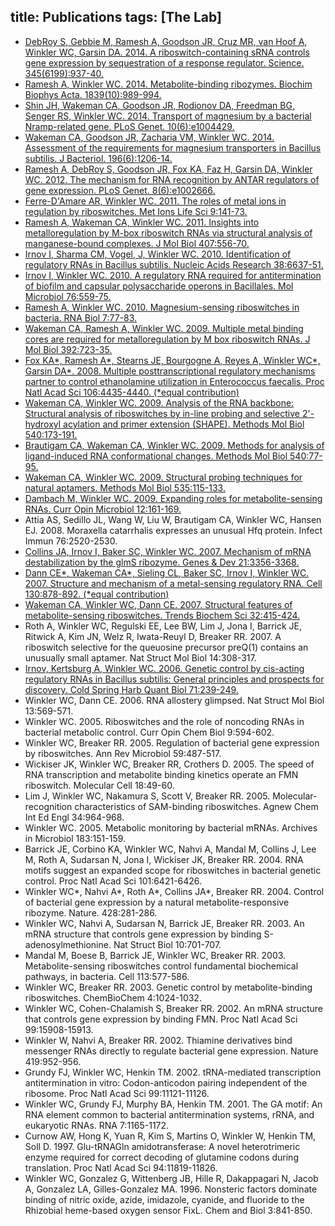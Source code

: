 title: Publications
tags: [The Lab]
---


<div class="publication-list">
<ul>
<li>
<div class="publication"><a href="http://www.ncbi.nlm.nih.gov/pubmed/25146291"> DebRoy S, Gebbie M, Ramesh A, Goodson JR, Cruz MR, van Hoof A, Winkler WC, Garsin DA. 2014. A riboswitch-containing sRNA controls gene expression by sequestration of a response regulator. Science. 345(6199):937-40.</a></div>
</li>
<li>
<div class="publication"><a href="http://www.ncbi.nlm.nih.gov/pubmed/24769284"> Ramesh A, Winkler WC. 2014. Metabolite-binding ribozymes. Biochim Biophys Acta. 1839(10):989-994.</a></div>
</li>
<li>
<div class="publication"><a href="http://www.ncbi.nlm.nih.gov/pubmed/24968120"> Shin JH, Wakeman CA, Goodson JR, Rodionov DA, Freedman BG, Senger RS, Winkler WC. 2014. Transport of magnesium by a bacterial Nramp-related gene. PLoS Genet. 10(6):e1004429.</a></div>
</li>
<li>
<div class="publication"><a href="http://www.ncbi.nlm.nih.gov/pubmed/24415722"> Wakeman CA, Goodson JR, Zacharia VM, Winkler WC. 2014. Assessment of the requirements for magnesium transporters in Bacillus subtilis. J Bacteriol. 196(6):1206-14.</a></div>
</li>
<li>
<div class="publication"><a href="http://www.ncbi.nlm.nih.gov/pubmed/22685413"> Ramesh A, DebRoy S, Goodson JR, Fox KA, Faz H, Garsin DA, Winkler WC. 2012. The mechanism for RNA recognition by ANTAR regulators of gene expression. PLoS Genet. 8(6):e1002666.</a></div>
</li>
<li>
<div class="publication"><a href="http://www.ncbi.nlm.nih.gov/pubmed/22010271"> Ferre-D'Amare AR, Winkler WC. 2011. The roles of metal ions in regulation by riboswitches. Met Ions Life Sci 9:141-73.</a></div>
</li>
<li>
<div class="publication"><a href="http://www.ncbi.nlm.nih.gov/pubmed/21315082">Ramesh A, Wakeman CA, Winkler WC. 2011. Insights into metalloregulation by M-box riboswitch RNAs via structural analysis of manganese-bound complexes. J Mol Biol 407:556-70.</a></div>
</li>
<li>
<div class="publication"><a href="http://www.ncbi.nlm.nih.gov/pubmed/20525796">Irnov I, Sharma CM, Vogel, J, Winkler WC. 2010. Identification of regulatory RNAs in Bacillus subtilis. Nucleic Acids Research 38:6637-51.</a></div>
</li>
<li>
<div class="publication"><a href="http://www.ncbi.nlm.nih.gov/pubmed/20374491">Irnov I, Winkler WC. 2010. A regulatory RNA required for antitermination of biofilm and capsular polysaccharide operons in Bacillales. Mol Microbiol 76:559-75.</a></div>
</li>
<li>
<div class="publication"><a href="http://www.ncbi.nlm.nih.gov/pubmed/20023416">Ramesh A, Winkler WC. 2010. Magnesium-sensing riboswitches in bacteria. RNA Biol 7:77-83.</a></div>
</li>
<li>
<div class="publication"><a href="http://www.ncbi.nlm.nih.gov/pubmed/19619558">Wakeman CA, Ramesh A, Winkler WC. 2009. Multiple metal binding cores are required for metalloregulation by M box riboswitch RNAs. J Mol Biol 392:723-35.</a></div>
</li>
<li>
<div class="publication"><a href="http://www.ncbi.nlm.nih.gov/pubmed/19246383">Fox KA*, Ramesh A*, Stearns JE, Bourgogne A, Reyes A, Winkler WC*, Garsin DA*. 2008. Multiple posttranscriptional regulatory mechanisms partner to control ethanolamine utilization in Enterococcus faecalis. Proc Natl Acad Sci 106:4435-4440. (*equal contribution)</a></div>
</li>
<li>
<div class="publication"><a href="http://www.ncbi.nlm.nih.gov/pubmed/19381560">Wakeman CA, Winkler WC. 2009. Analysis of the RNA backbone: Structural analysis of riboswitches by in-line probing and selective 2'-hydroxyl acylation and primer extension (SHAPE). Methods Mol Biol 540:173-191.</a></div>
</li>
<li>
<div class="publication"><a href="http://www.ncbi.nlm.nih.gov/pubmed/19381554">Brautigam CA, Wakeman CA, Winkler WC. 2009. Methods for analysis of ligand-induced RNA conformational changes. Methods Mol Biol 540:77-95.</a></div>
</li>
<li>
<div class="publication"><a href="http://www.ncbi.nlm.nih.gov/pubmed/19377977">Wakeman CA, Winkler WC. 2009. Structural probing techniques for natural aptamers. Methods Mol Biol 535:115-133.</a></div>
</li>
<li>
<div class="publication"><a href="http://www.ncbi.nlm.nih.gov/pubmed/19250859">Dambach M, Winkler WC. 2009. Expanding roles for metabolite-sensing RNAs. Curr Opin Microbiol 12:161-169.</a></div>
</li>
<li>
<div class="publication">Attia AS, Sedillo JL, Wang W, Liu W, Brautigam CA, Winkler WC, Hansen EJ. 2008. Moraxella catarrhalis expresses an unusual Hfq protein. Infect Immun 76:2520-2530.</div>
</li>
<li>
<div class="publication"><a href="http://www.ncbi.nlm.nih.gov/pubmed/18079181">Collins JA, Irnov I, Baker SC, Winkler WC. 2007. Mechanism of mRNA destabilization by the glmS ribozyme. Genes &amp; Dev 21:3356-3368.</a></div>
</li>
<li>
<div class="publication"><a href="http://www.ncbi.nlm.nih.gov/pubmed/17803910">Dann CE*, Wakeman CA*, Sieling CL, Baker SC, Irnov I, Winkler WC. 2007. Structure and mechanism of a metal-sensing regulatory RNA. Cell 130:878-892. (*equal contribution)</a></div>
</li>
<li>
<div class="publication"><a href="http://www.ncbi.nlm.nih.gov/pubmed/17764952">Wakeman CA, Winkler WC, Dann CE. 2007. Structural features of metabolite-sensing riboswitches. Trends Biochem Sci 32:415-424.</a></div>
</li>
<li>
<div class="publication">Roth A, Winkler WC, Regulski EE, Lee BW, Lim J, Jona I, Barrick JE, Ritwick A, Kim JN, Welz R, Iwata-Reuyl D, Breaker RR. 2007. A riboswitch selective for the queuosine precursor preQ(1) contains an unusually small aptamer. Nat Struct Mol Biol 14:308-317.</div>
</li>
<li>
<div class="publication"><a href="http://www.ncbi.nlm.nih.gov/pubmed/17381303">Irnov, Kertsburg A, Winkler WC. 2006. Genetic control by cis-acting regulatory RNAs in Bacillus subtilis: General principles and prospects for discovery. Cold Spring Harb Quant Biol 71:239-249.</a></div>
</li>
<li>
<div class="publication">Winkler WC, Dann CE. 2006. RNA allostery glimpsed. Nat Struct Mol Biol 13:569-571.</div>
</li>
<li>
<div class="publication">Winkler WC. 2005. Riboswitches and the role of noncoding RNAs in bacterial metabolic control. Curr Opin Chem Biol 9:594-602.</div>
</li>
<li>
<div class="publication">Winkler WC, Breaker RR. 2005. Regulation of bacterial gene expression by riboswitches. Ann Rev Microbiol 59:487-517.</div>
</li>
<li>
<div class="publication">Wickiser JK, Winkler WC, Breaker RR, Crothers D. 2005. The speed of RNA transcription and metabolite binding kinetics operate an FMN riboswitch. Molecular Cell 18:49-60.</div>
</li>
<li>
<div class="publication">Lim J, Winkler WC, Nakamura S, Scott V, Breaker RR. 2005. Molecular-recognition characteristics of SAM-binding riboswitches. Agnew Chem Int Ed Engl 34:964-968.</div>
</li>
<li>
<div class="publication">Winkler WC. 2005. Metabolic monitoring by bacterial mRNAs. Archives in Microbiol 183:151-159.</div>
</li>
<li>
<div class="publication">Barrick JE, Corbino KA, Winkler WC, Nahvi A, Mandal M, Collins J, Lee M, Roth A, Sudarsan N, Jona I, Wickiser JK, Breaker RR. 2004. RNA motifs suggest an expanded scope for riboswitches in bacterial genetic control. Proc Natl Acad Sci 101:6421-6426.</div>
</li>
<li>
<div class="publication">Winkler WC*, Nahvi A*, Roth A*, Collins JA*, Breaker RR. 2004. Control of bacterial gene expression by a natural metabolite-responsive ribozyme. Nature. 428:281-286.</div>
</li>
<li>
<div class="publication">Winkler WC, Nahvi A, Sudarsan N, Barrick JE, Breaker RR. 2003. An mRNA structure that controls gene expression by binding S-adenosylmethionine. Nat Struct Biol 10:701-707.</div>
</li>
<li>
<div class="publication">Mandal M, Boese B, Barrick JE, Winkler WC, Breaker RR. 2003. Metabolite-sensing riboswitches control fundamental biochemical pathways, in bacteria. Cell 113:577-586.</div>
</li>
<li>
<div class="publication">Winkler WC, Breaker RR. 2003. Genetic control by metabolite-binding riboswitches. ChemBioChem 4:1024-1032.</div>
</li>
<li>
<div class="publication">Winkler WC, Cohen-Chalamish S, Breaker RR. 2002. An mRNA structure that controls gene expression by binding FMN. Proc Natl Acad Sci 99:15908-15913.</div>
</li>
<li>
<div class="publication">Winkler W, Nahvi A, Breaker RR. 2002. Thiamine derivatives bind messenger RNAs directly to regulate bacterial gene expression. Nature 419:952-956.</div>
</li>
<li>
<div class="publication">Grundy FJ, Winkler WC, Henkin TM. 2002. tRNA-mediated transcription antitermination in vitro: Codon-anticodon pairing independent of the ribosome. Proc Natl Acad Sci 99:11121-11126.</div>
</li>
<li>
<div class="publication">Winkler WC, Grundy FJ, Murphy BA, Henkin TM. 2001. The GA motif: An RNA element common to bacterial antitermination systems, rRNA, and eukaryotic RNAs. RNA 7:1165-1172.</div>
</li>
<li>
<div class="publication">Curnow AW, Hong K, Yuan R, Kim S, Martins O, Winkler W, Henkin TM, Soll D. 1997. Glu-tRNAGln amidotransferase: A novel heterotrimeric enzyme required for correct decoding of glutamine codons during translation. Proc Natl Acad Sci 94:11819-11826.</div>
</li>
<li>
<div class="publication">Winkler WC, Gonzalez G, Wittenberg JB, Hille R, Dakappagari N, Jacob A, Gonzalez LA, Gilles-Gonzalez MA. 1996. Nonsteric factors dominate binding of nitric oxide, azide, imidazole, cyanide, and fluoride to the Rhizobial heme-based oxygen sensor FixL. Chem and Biol 3:841-850.</div>
</li>
</ul>
</div>

